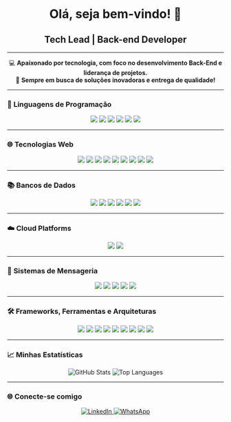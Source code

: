 <h1 align="center">Olá, seja bem-vindo! 👋</h1>
<h2 align="center">Tech Lead | Back-end Developer</h2>

---

<div align="center">

💻 **Apaixonado por tecnologia, com foco no desenvolvimento Back-End e liderança de projetos.**  
🚀 **Sempre em busca de soluções inovadoras e entrega de qualidade!**

</div>

---

### 🔧 **Linguagens de Programação**
<div align="center">
  <img src="https://img.shields.io/badge/PHP-777BB4?style=for-the-badge&logo=php&logoColor=white"/>
  <img src="https://img.shields.io/badge/JavaScript-F7DF1E?style=for-the-badge&logo=javascript&logoColor=black"/>
  <img src="https://img.shields.io/badge/TypeScript-007ACC?style=for-the-badge&logo=typescript&logoColor=white"/>
  <img src="https://img.shields.io/badge/Python-3776AB?style=for-the-badge&logo=python&logoColor=white"/>
  <img src="https://img.shields.io/badge/Visual%20Basic-9458F7?style=for-the-badge&logo=visual-basic&logoColor=white"/>
  <img src="https://img.shields.io/badge/VBA-2746A1?style=for-the-badge&logo=visual-basic&logoColor=white"/>
</div>

---

### 🌐 **Tecnologias Web**
<div align="center">
  <img src="https://img.shields.io/badge/HTML-E34F26?style=for-the-badge&logo=html5&logoColor=white"/>
  <img src="https://img.shields.io/badge/CSS-1572B6?style=for-the-badge&logo=css3&logoColor=white"/>
  <img src="https://img.shields.io/badge/JavaScript-F7DF1E?style=for-the-badge&logo=javascript&logoColor=black"/>
  <img src="https://img.shields.io/badge/TypeScript-007ACC?style=for-the-badge&logo=typescript&logoColor=white"/>
  <img src="https://img.shields.io/badge/React-20232A?style=for-the-badge&logo=react&logoColor=61DAFB"/>
  <img src="https://img.shields.io/badge/Angular-E23237?style=for-the-badge&logo=angular&logoColor=white"/>
  <img src="https://img.shields.io/badge/Bootstrap-563D7C?style=for-the-badge&logo=bootstrap&logoColor=white"/>
  <img src="https://img.shields.io/badge/Tailwind%20CSS-06B6D4?style=for-the-badge&logo=tailwindcss&logoColor=white"/>
  <img src="https://img.shields.io/badge/GraphQL-E10098?style=for-the-badge&logo=graphql&logoColor=white"/>
</div>

---

### 📚 **Bancos de Dados**
<div align="center">
  <img src="https://img.shields.io/badge/MySQL-00000F?style=for-the-badge&logo=mysql&logoColor=white"/>
  <img src="https://img.shields.io/badge/PostgreSQL-316192?style=for-the-badge&logo=postgresql&logoColor=white"/>
  <img src="https://img.shields.io/badge/MongoDB-4EA94B?style=for-the-badge&logo=mongodb&logoColor=white"/>
  <img src="https://img.shields.io/badge/Amazon%20DynamoDB-4053D6?style=for-the-badge&logo=Amazon%20DynamoDB&logoColor=white"/>
  <img src="https://img.shields.io/badge/Redis-%23DD0031.svg?style=for-the-badge&logo=redis&logoColor=white"/>
  <img src="https://img.shields.io/badge/H2-000000?style=for-the-badge&logo=h2&logoColor=white"/>
</div>

---

### ☁️ **Cloud Platforms**
<div align="center">
  <img src="https://img.shields.io/badge/Amazon%20AWS-232F3E?style=for-the-badge&logo=amazon-aws&logoColor=white"/>
  <img src="https://img.shields.io/badge/Google%20Cloud-4285F4?style=for-the-badge&logo=google-cloud&logoColor=white"/>
</div>

---

### 📩 **Sistemas de Mensageria**
<div align="center">
  <img src="https://img.shields.io/badge/Amazon%20SQS-FF9900?style=for-the-badge&logo=amazon-aws&logoColor=white"/>
  <img src="https://img.shields.io/badge/SNS-232F3E?style=for-the-badge&logo=amazon-aws&logoColor=white"/>
  <img src="https://img.shields.io/badge/RabbitMQ-FF6600?style=for-the-badge&logo=rabbitmq&logoColor=white"/>
  <img src="https://img.shields.io/badge/Apache%20Kafka-231F20?style=for-the-badge&logo=apache-kafka&logoColor=white"/>
  <img src="https://img.shields.io/badge/Google%20Pub/Sub-4285F4?style=for-the-badge&logo=google-cloud&logoColor=white"/>
</div>

---

### 🛠️ **Frameworks, Ferramentas e Arquiteturas**
<div align="center">
  <img src="https://img.shields.io/badge/Node.js-339933?style=for-the-badge&logo=nodedotjs&logoColor=white"/>
  <img src="https://img.shields.io/badge/AngularJS-E23237?style=for-the-badge&logo=angularjs&logoColor=white"/>
  <img src="https://img.shields.io/badge/React-20232A?style=for-the-badge&logo=react&logoColor=61DAFB"/>
  <img src="https://img.shields.io/badge/Terraform-623CE4?style=for-the-badge&logo=terraform&logoColor=white"/>
  <img src="https://img.shields.io/badge/ScriptCase-009639?style=for-the-badge&logo=php&logoColor=white"/>
  <img src="https://img.shields.io/badge/Docker-2CA5E0?style=for-the-badge&logo=docker&logoColor=white"/>
  <img src="https://img.shields.io/badge/Serverless-FD5750?style=for-the-badge&logo=serverless&logoColor=white"/>
  <img src="https://img.shields.io/badge/Postman-FF6C37?style=for-the-badge&logo=Postman&logoColor=white"/>
  <img src="https://img.shields.io/badge/H2%20Database-000000?style=for-the-badge&logo=h2&logoColor=white"/>
</div>

---

### 📈 **Minhas Estatísticas**
<div align="center">
  <img src="https://github-readme-stats.vercel.app/api?username=marcosbaima&show_icons=true&theme=tokyonight" alt="GitHub Stats" />
  <img src="https://github-readme-stats.vercel.app/api/top-langs/?username=marcosbaima&layout=compact&theme=tokyonight" alt="Top Languages" />
</div>

---

### 🌐 **Conecte-se comigo**
<div align="center">
  <a href="https://www.linkedin.com/in/marcos-baima-4312a739/">
    <img src="https://img.shields.io/badge/LinkedIn-0077B5?style=for-the-badge&logo=linkedin&logoColor=white" alt="LinkedIn">
  </a>
  <a href="https://api.whatsapp.com/send?phone=5585989031162/">
    <img src="https://img.shields.io/badge/WhatsApp-25D366?style=for-the-badge&logo=whatsapp&logoColor=white" alt="WhatsApp">
  </a>
</div>
